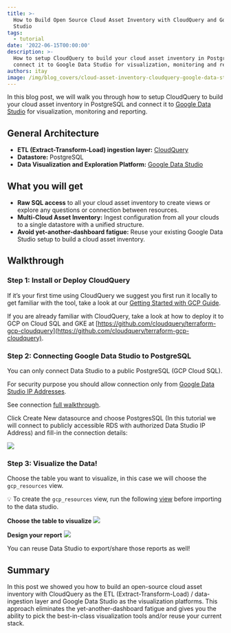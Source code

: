 ```yaml
---
title: >-
  How to Build Open Source Cloud Asset Inventory with CloudQuery and Google Data
  Studio
tags:
  - tutorial
date: '2022-06-15T00:00:00'
description: >-
  How to setup CloudQuery to build your cloud asset inventory in PostgreSQL and
  connect it to Google Data Studio for visualization, monitoring and reporting.
authors: itay
image: /img/blog_covers/cloud-asset-inventory-cloudquery-google-data-studio.jpg
---
```


In this blog post, we will walk you through how to setup CloudQuery to build your cloud asset inventory in PostgreSQL and connect it to [Google Data Studio](https://marketingplatform.google.com/about/data-studio/) for visualization, monitoring and reporting.

## General Architecture

- **ETL (Extract-Transform-Load) ingestion layer:** [CloudQuery](https://github.com/cloudquery/cloudquery)
- **Datastore:** PostgreSQL
- **Data Visualization and Exploration Platform:** [Google Data Studio](https://marketingplatform.google.com/about/data-studio/)

## What you will get

- **Raw SQL access** to all your cloud asset inventory to create views or explore any questions or connection between resources.
- **Multi-Cloud Asset Inventory:** Ingest configuration from all your clouds to a single datastore with a unified structure.
- **Avoid yet-another-dashboard fatigue:** Reuse your existing Google Data Studio setup to build a cloud asset inventory.

## Walkthrough

### Step 1: **Install or Deploy CloudQuery**

If it’s your first time using CloudQuery we suggest you first run it locally to get familiar with the tool, take a look at our [Getting Started with GCP Guide](https://docs.cloudquery.io/docs/getting-started/getting-started-with-gcp).

If you are already familiar with CloudQuery, take a look at how to deploy it to GCP on Cloud SQL and GKE at [https://github.com/cloudquery/terraform-gcp-cloudquery](https://github.com/cloudquery/terraform-gcp-cloudquery).

### Step 2: Connecting Google Data Studio to PostgreSQL

You can only connect Data Studio to a public PostgreSQL (GCP Cloud SQL).

For security purpose you should allow connection only from [Google Data Studio IP Addresses](https://support.google.com/datastudio/answer/7288010?hl=en#zippy=%2Cin-this-article%2Cshow-the-list-of-ip-addresses).

See connection [full walkthrough](https://support.google.com/datastudio/answer/7288010#zippy=%2Cin-this-article).

Click Create New datasource and choose PostgresSQL (In this tutorial we will connect to publicly accessible RDS with authorized Data Studio IP Address) and fill-in the connection details:

![](/img/blog/cloud-asset-inventory-cloudquery-google-data-studio/step2.png)

### Step 3: Visualize the Data!

Choose the table you want to visualize, in this case we will choose the `gcp_resources` view.

💡 To create the `gcp_resources` view, run the following [view](https://github.com/cloudquery/cq-provider-gcp/blob/main/views/resource.sql) before importing to the data studio.

**Choose the table to visualize**
![](/img/blog/cloud-asset-inventory-cloudquery-google-data-studio/step3-1.png)

**Design your report**
![](/img/blog/cloud-asset-inventory-cloudquery-google-data-studio/step3-2.png)

You can reuse Data Studio to export/share those reports as well!

## Summary

In this post we showed you how to build an open-source cloud asset inventory with CloudQuery as the ETL (Extract-Transform-Load) / data-ingestion layer and Google Data Studio as the visualization platforms. This approach eliminates the yet-another-dashboard fatigue and gives you the ability to pick the best-in-class visualization tools and/or reuse your current stack.
